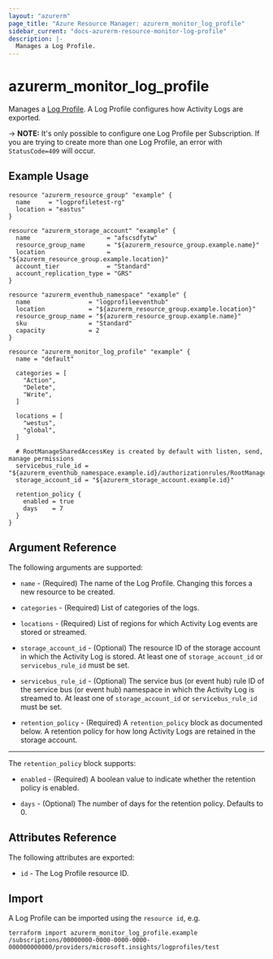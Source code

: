 ```yaml
---
layout: "azurerm"
page_title: "Azure Resource Manager: azurerm_monitor_log_profile"
sidebar_current: "docs-azurerm-resource-monitor-log-profile"
description: |-
  Manages a Log Profile.
---
```


# azurerm_monitor_log_profile

Manages a [Log Profile](https://docs.microsoft.com/en-us/azure/monitoring-and-diagnostics/monitoring-overview-activity-logs#export-the-activity-log-with-a-log-profile). A Log Profile configures how Activity Logs are exported.

-> **NOTE:** It's only possible to configure one Log Profile per Subscription. If you are trying to create more than one Log Profile, an error with `StatusCode=409` will occur.

## Example Usage

```hcl
resource "azurerm_resource_group" "example" {
  name     = "logprofiletest-rg"
  location = "eastus"
}

resource "azurerm_storage_account" "example" {
  name                     = "afscsdfytw"
  resource_group_name      = "${azurerm_resource_group.example.name}"
  location                 = "${azurerm_resource_group.example.location}"
  account_tier             = "Standard"
  account_replication_type = "GRS"
}

resource "azurerm_eventhub_namespace" "example" {
  name                = "logprofileeventhub"
  location            = "${azurerm_resource_group.example.location}"
  resource_group_name = "${azurerm_resource_group.example.name}"
  sku                 = "Standard"
  capacity            = 2
}

resource "azurerm_monitor_log_profile" "example" {
  name = "default"

  categories = [
    "Action",
    "Delete",
    "Write",
  ]

  locations = [
    "westus",
    "global",
  ]

  # RootManageSharedAccessKey is created by default with listen, send, manage permissions
  servicebus_rule_id = "${azurerm_eventhub_namespace.example.id}/authorizationrules/RootManageSharedAccessKey"
  storage_account_id = "${azurerm_storage_account.example.id}"

  retention_policy {
    enabled = true
    days    = 7
  }
}
```

## Argument Reference

The following arguments are supported:

* `name` - (Required) The name of the Log Profile. Changing this forces a
    new resource to be created.

* `categories` - (Required) List of categories of the logs.
  
* `locations` - (Required) List of regions for which Activity Log events are stored or streamed.

* `storage_account_id` - (Optional) The resource ID of the storage account in which the Activity Log is stored. At least one of `storage_account_id` or `servicebus_rule_id` must be set.

* `servicebus_rule_id` - (Optional) The service bus (or event hub) rule ID of the service bus (or event hub) namespace in which the Activity Log is streamed to. At least one of `storage_account_id` or `servicebus_rule_id` must be set.

* `retention_policy` - (Required) A `retention_policy` block as documented below. A retention policy for how long Activity Logs are retained in the storage account.

---

The `retention_policy` block supports:

* `enabled` - (Required) A boolean value to indicate whether the retention policy is enabled.

* `days` - (Optional) The number of days for the retention policy. Defaults to 0.

## Attributes Reference

The following attributes are exported:

* `id` - The Log Profile resource ID.

## Import

A Log Profile can be imported using the `resource id`, e.g.

```shell
terraform import azurerm_monitor_log_profile.example /subscriptions/00000000-0000-0000-0000-000000000000/providers/microsoft.insights/logprofiles/test
```
